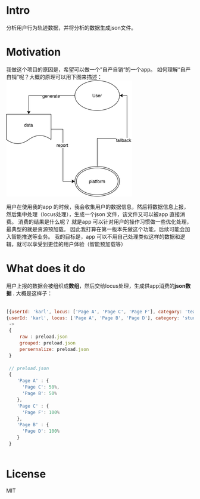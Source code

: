 # Intro
分析用户行为轨迹数据，并将分析的数据生成json文件。

# Motivation
我做这个项目的原因是，希望可以做一个”自产自销“的一个app。 如何理解“自产自销”呢？大概的原理可以用下图来描述：
![self consume](https://github.com/azl397985856/locus/blob/master/locusxml.png)

用户在使用我的app 的时候，我会收集用户的数据信息，然后将数据信息上报，然后集中处理（locus处理），生成一个json 文件，该文件又可以被app
直接消费。 消费的结果是什么呢？   就是app 可以针对用户的操作习惯做一些优化处理，最典型的就是资源预加载。
因此我打算在第一版本先做这个功能，后续可能会加入智能推送等业务。
我的目标是，app 可以不用自己处理类似这样的数据和逻辑，就可以享受到更佳的用户体验（智能预加载等）
# What does it do
用户上报的数据会被组织成**数组**，然后交给locus处理，生成供app消费的**json数据** .
大概是这样子：
```js

[{userId: 'karl', locus: ['Page A', 'Page C', 'Page F'], category: 'teacher'},
{userId: 'karl', locus: ['Page A', 'Page B', 'Page D'], category: 'student'}]
 ->
 {
     raw : preload.json
     grouped: preload.json
     persernalize: preload.json
 }
 
 // preload.json
 {
    'Page A' : {
      'Page C': 50%,
      'Page B': 50%
    },
    'Page C' : {
      'Page F': 100%
    },
    'Page B' : {
      'Page D': 100%
    }
 }
 
```
# License
MIT
